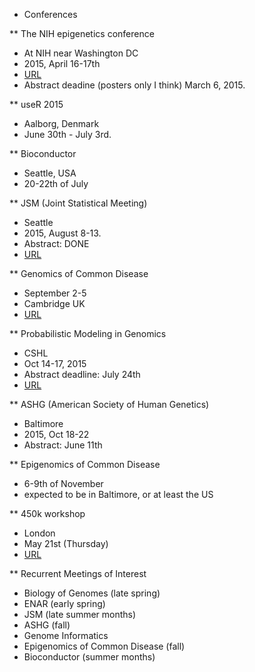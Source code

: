 * Conferences

** The NIH epigenetics conference
- At NIH near Washington DC
- 2015, April 16-17th
- [URL](http://ncifrederick.cancer.gov/events/cecb2015/)
- Abstract deadine (posters only I think) March 6, 2015.

** useR 2015
- Aalborg, Denmark
- June 30th - July 3rd.

** Bioconductor
- Seattle, USA
- 20-22th of July

** JSM (Joint Statistical Meeting)
- Seattle
- 2015, August 8-13.
- Abstract: DONE
- [URL](http://www.amstat.org/meetings/jsm/2015/)

** Genomics of Common Disease
- September 2-5
- Cambridge UK
- [URL](https://registration.hinxton.wellcome.ac.uk/display_info.asp?id=494)

** Probabilistic Modeling in Genomics
- CSHL
- Oct 14-17, 2015
- Abstract deadline: July 24th
- [URL](http://meetings.cshl.edu/meetings/2015/probgen15.shtml)

** ASHG (American Society of Human Genetics)
- Baltimore
- 2015, Oct 18-22
- Abstract: June 11th

** Epigenomics of Common Disease
- 6-9th of November
- expected to be in Baltimore, or at least the US

** 450k workshop
- London
- May 21st (Thursday)
- [URL](http://webspace.qmul.ac.uk/rlowe/450kworkshop//register.html)


** Recurrent Meetings of Interest
- Biology of Genomes (late spring)
- ENAR (early spring)
- JSM (late summer months)
- ASHG (fall)
- Genome Informatics
- Epigenomics of Common Disease (fall)
- Bioconductor (summer months)

